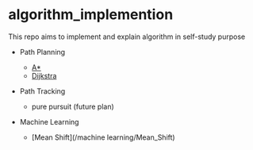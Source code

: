 # algorithm_implemention

This repo aims to implement and explain algorithm in self-study purpose

* Path Planning
    * [A*](/path_planning/A_star)
    * [Dijkstra](/path_planning/Dijkstra)

* Path Tracking
    * pure pursuit (future plan)

* Machine Learning
    * [Mean Shift](/machine learning/Mean_Shift)
